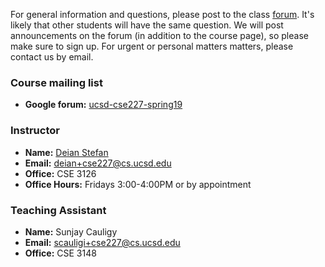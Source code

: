 For general information and questions, please post to the class
[forum](https://groups.google.com/forum/#!forum/ucsd-cse227-spring19).  It's
likely that other students will have the same question. We will post
announcements on the forum (in addition to the course page), so please make
sure to sign up.  For urgent or personal matters matters, please contact us by
email.

### Course mailing list

- **Google forum:** [ucsd-cse227-spring19](https://groups.google.com/forum/#!forum/ucsd-cse227-winter19)

### Instructor

- **Name:** [Deian Stefan](https://cseweb.ucsd.edu/~dstefan/)
- **Email:** <deian+cse227@cs.ucsd.edu>
- **Office:** CSE 3126 
- **Office Hours:** Fridays 3:00-4:00PM or by appointment

### Teaching Assistant

- **Name:** Sunjay Cauligy
- **Email:** <scauligi+cse227@cs.ucsd.edu>
- **Office:** CSE 3148 
